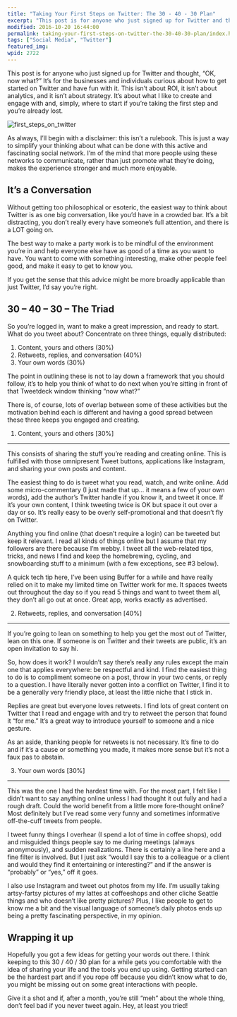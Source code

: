 ```yaml
---
title: "Taking Your First Steps on Twitter: The 30 - 40 - 30 Plan"
excerpt: "This post is for anyone who just signed up for Twitter and thought, 'OK, now what?' It’s for the businesses and individuals curious about how to get started on Twitter and have fun with it."
modified: 2016-10-20 16:44:00
permalink: taking-your-first-steps-on-twitter-the-30-40-30-plan/index.html
tags: ["Social Media", "Twitter"]
featured_img:
wpid: 2722
---
```



This post is for anyone who just signed up for Twitter and thought, “OK, now what?” It’s for the businesses and individuals curious about how to get started on Twitter and have fun with it. This isn’t about ROI, it isn’t about analytics, and it isn’t about strategy. It’s about what I like to create and engage with and, simply, where to start if you’re taking the first step and you’re already lost.

![](/_images/2012/02/first_steps_on_twitter.jpg "first_steps_on_twitter")

As always, I’ll begin with a disclaimer: this isn’t a rulebook. This is just a way to simplify your thinking about what can be done with this active and fascinating social network. I’m of the mind that more people using these networks to communicate, rather than just promote what they’re doing, makes the experience stronger and much more enjoyable.

It’s a Conversation
-------------------

Without getting too philosophical or esoteric, the easiest way to think about Twitter is as one big conversation, like you’d have in a crowded bar. It’s a bit distracting, you don’t really every have someone’s full attention, and there is a LOT going on.

The best way to make a party work is to be mindful of the environment you’re in and help everyone else have as good of a time as you want to have. You want to come with something interesting, make other people feel good, and make it easy to get to know you.

If you get the sense that this advice might be more broadly applicable than just Twitter, I’d say you’re right.

30 – 40 – 30 – The Triad
------------------------

So you’re logged in, want to make a great impression, and ready to start. What do you tweet about? Concentrate on three things, equally distributed:

1. Content, yours and others (30%)
2. Retweets, replies, and conversation (40%)
3. Your own words (30%)

The point in outlining these is not to lay down a framework that you should follow, it’s to help you think of what to do next when you’re sitting in front of that Tweetdeck window thinking “now what?”

There is, of course, lots of overlap between some of these activities but the motivation behind each is different and having a good spread between these three keeps you engaged and creating.

1) Content, yours and others \[30%\]
------------------------------------

This consists of sharing the stuff you’re reading and creating online. This is fulfilled with those omnipresent Tweet buttons, applications like Instagram, and sharing your own posts and content.

The easiest thing to do is tweet what you read, watch, and write online. Add some micro-commentary (I just made that up… it means a few of your own words), add the author’s Twitter handle if you know it, and tweet it once. If it’s your own content, I think tweeting twice is OK but space it out over a day or so. It’s really easy to be overly self-promotional and that doesn’t fly on Twitter.

Anything you find online (that doesn’t require a login) can be tweeted but keep it relevant. I read all kinds of things online but I assume that my followers are there because I’m webby. I tweet all the web-related tips, tricks, and news I find and keep the homebrewing, cycling, and snowboarding stuff to a minimum (with a few exceptions, see #3 below).

A quick tech tip here, I’ve been using Buffer for a while and have really relied on it to make my limited time on Twitter work for me. It spaces tweets out throughout the day so if you read 5 things and want to tweet them all, they don’t all go out at once. Great app, works exactly as advertised.

2) Retweets, replies, and conversation \[40%\]
----------------------------------------------

If you’re going to lean on something to help you get the most out of Twitter, lean on this one. If someone is on Twitter and their tweets are public, it’s an open invitation to say hi.

So, how does it work? I wouldn’t say there’s really any rules except the main one that applies everywhere: be respectful and kind. I find the easiest thing to do is to compliment someone on a post, throw in your two cents, or reply to a question. I have literally never gotten into a conflict on Twitter, I find it to be a generally very friendly place, at least the little niche that I stick in.

Replies are great but everyone loves retweets. I find lots of great content on Twitter that I read and engage with and try to retweet the person that found it “for me.” It’s a great way to introduce yourself to someone and a nice gesture.

As an aside, thanking people for retweets is not necessary. It’s fine to do and if it’s a cause or something you made, it makes more sense but it’s not a faux pas to abstain.

3) Your own words \[30%\]
-------------------------

This was the one I had the hardest time with. For the most part, I felt like I didn’t want to say anything online unless I had thought it out fully and had a rough draft. Could the world benefit from a little more fore-thought online? Most definitely but I’ve read some very funny and sometimes informative off-the-cuff tweets from people.

I tweet funny things I overhear (I spend a lot of time in coffee shops), odd and misguided things people say to me during meetings (always anonymously), and sudden realizations. There is certainly a line here and a fine filter is involved. But I just ask “would I say this to a colleague or a client and would they find it entertaining or interesting?” and if the answer is “probably” or “yes,” off it goes.

I also use Instagram and tweet out photos from my life. I’m usually taking artsy-fartsy pictures of my lattes at coffeeshops and other cliche Seattle things and who doesn’t like pretty pictures? Plus, I like people to get to know me a bit and the visual language of someone’s daily photos ends up being a pretty fascinating perspective, in my opinion.

Wrapping it up
--------------

Hopefully you got a few ideas for getting your words out there. I think keeping to this 30 / 40 / 30 plan for a while gets you comfortable with the idea of sharing your life and the tools you end up using. Getting started can be the hardest part and if you rope off because you didn’t know what to do, you might be missing out on some great interactions with people.

Give it a shot and if, after a month, you’re still “meh” about the whole thing, don’t feel bad if you never tweet again. Hey, at least you tried!
